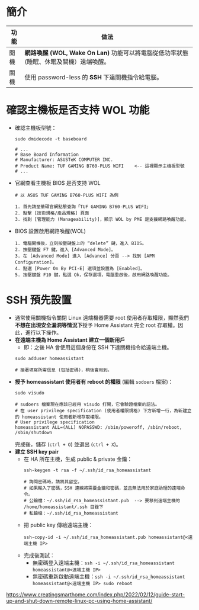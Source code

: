 # 簡介
| 功能 | 做法 |
| --- | ---- |
| 開機 | **網路喚醒 (WOL, Wake On Lan)** 功能可以將電腦從低功率狀態 (睡眠、休眠及關機）遠端喚醒。 |
| 關機 | 使用 password-less 的 **SSH** 下達關機指令給電腦。 |


# 確認主機板是否支持 WOL 功能
- 確認主機板型號：
  ```
  sudo dmidecode -t baseboard

  # ...
  # Base Board Information
  # Manufacturer: ASUSTeK COMPUTER INC.
  # Product Name: TUF GAMING B760-PLUS WIFI    <-- 這裡顯示主機板型號
  # ...
  ```
- 官網查看主機板 BIOS 是否支持 WOL
  ```
  # 以 ASUS TUF GAMING B760-PLUS WIFI 為例

  1. 首先請至華碩官網點擊查詢「TUF GAMING B760-PLUS WIFI」
  2. 點擊 [技術規格/產品規格] 頁面
  3. 找到 [管理能力 (Manageability)]，顯示 WOL by PME 是支援網路喚醒功能。
  ```
- BIOS 設置啟用網路喚醒(WOL)
  ```
  1. 電腦開機後，立刻按壓鍵盤上的 “delete” 鍵，進入 BIOS。
  2. 按壓鍵盤 F7 鍵，進入 [Advanced Mode]。
  3. 在 [Advanced Mode] 進入 [Advance] 分頁 --> 找到 [APM Configuration]。
  4. 點選 [Power On By PCI-E] 選項並設置為 [Enabled]。
  5. 按壓鍵盤 F10 鍵，點選 Ok，保存選項，電腦重啟後，啟用網路喚醒功能。 
  ```

# SSH 預先設置
- 通常使用關機指令關閉 Linux 遠端機器需要 root 使用者存取權限，顯然我們**不想在出現安全漏洞等情況下**授予 Home Assistant 完全 root 存取權。因此，進行以下操作。
- **在遠端主機為 Home Assistant 建立一個新用戶**
  - 即：之後 HA 會使用這個身份在 SSH 下達關機指令給遠端主機。
  ```
  sudo adduser homeassistant
  
  # 接著填寫所需信息 (包括密碼)，稍後會用到。
  ```
- **授予 homeassistant 使用者有 reboot 的權限** (編輯 `sodoers` 檔案)：
  ```
  sudo visudo

  # sudoers 檔案現在應該已經用 visudo 打開，它會驗證檔案的語法。
  # 在 user privilege specification (使用者權限規格) 下方新增一行，為新建立的 homeassistant 使用者新增存取權限。
  # User privilege specification
  homeassistant ALL=(ALL) NOPASSWD: /sbin/poweroff, /sbin/reboot, /sbin/shutdown
  ```
  完成後，儲存 (`ctrl + O`) 並退出 (`ctrl + X`)。
- **建立 SSH key pair**
  - 在 HA 所在主機，生成 public & private 金鑰：
    ```
    ssh-keygen -t rsa -f ~/.ssh/id_rsa_homeassistant
  
    # 詢問密碼時，請將其留空。
    # 如果輸入了密碼，SSH 連線將需要金鑰和密碼，並且無法用於家庭助理的遠端命令。
    # 公鑰檔：~/.ssh/id_rsa_homeassistant.pub  --> 要移到遠端主機的 /home/homeassistant/.ssh 目錄下
    # 私鑰檔：~/.ssh/id_rsa_homeassistant
    ```
  - 把 public key 傳給遠端主機：
    ```
    ssh-copy-id -i ~/.ssh/id_rsa_homeassistant.pub homeassistant@<遠端主機 IP>
    ```
  - 完成後測試：
    - 無密碼登入遠端主機：`ssh -i ~/.ssh/id_rsa_homeassistant homeassistant@<遠端主機 IP>`
    - 無密碼重新啟動遠端主機：`ssh -i ~/.ssh/id_rsa_homeassistant homeassistant@<遠端主機 IP> sudo reboot`
    
  

https://www.creatingsmarthome.com/index.php/2022/02/12/guide-start-up-and-shut-down-remote-linux-pc-using-home-assistant/
